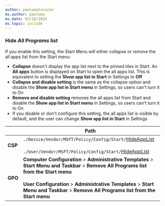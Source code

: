 ```yaml
---
author: paolomatarazzo
ms.author: paoloma
ms.date: 03/18/2024
ms.topic: include
---
```


### Hide *All Programs* list

If you enable this setting, the Start Menu will either collapse or remove the all apps list from the Start menu:

- **Collapse** doesn't display the app list next to the pinned tiles in Start. An **All apps** button is displayed on Start to open the all apps list. This is equivalent to setting the **Show app list in Start** in Settings to **Off**
- **Collapse and disable setting** is the same as the collapse option and disable the **Show app list in Start menu** in Settings, so users can't turn it to On
- **Remove and disable setting** removes the all apps list from Start and disable the **Show app list in Start menu** in Settings, so users can't turn it to On
- If you disable or don't configure this setting, the all apps list is visible by default, and the user can change **Show app list in Start** in Settings

|  | Path |
|--|--|
| **CSP** | `./Device/Vendor/MSFT/Policy/Config/Start/`[HideAppList](/windows/client-management/mdm/policy-csp-start#hideapplist)<br><br>`./User/Vendor/MSFT/Policy/Config/Start/`[HideAppList](/windows/client-management/mdm/policy-csp-start#hideapplist) |
| **GPO** | **Computer Configuration** > **Administrative Templates** > **Start Menu and Taskbar** > **Remove All Programs list from the Start menu**<br><br> **User Configuration** > **Administrative Templates** > **Start Menu and Taskbar** > **Remove All Programs list from the Start menu** |
